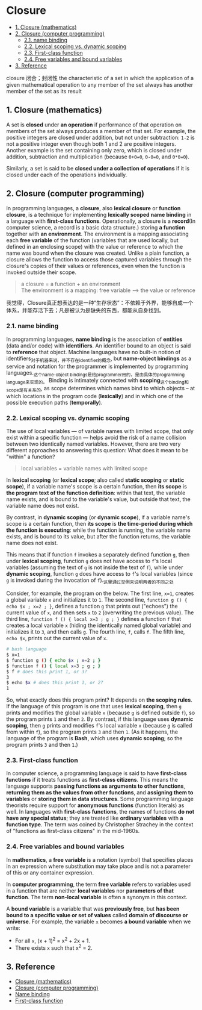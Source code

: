 # Closure

<!-- TOC -->

- [1. Closure (mathematics)](#1-closure-mathematics)
- [2. Closure (computer programming)](#2-closure-computer-programming)
  - [2.1. name binding](#21-name-binding)
  - [2.2. Lexical scoping vs. dynamic scoping](#22-lexical-scoping-vs-dynamic-scoping)
  - [2.3. First-class function](#23-first-class-function)
  - [2.4. Free variables and bound variables](#24-free-variables-and-bound-variables)
- [3. Reference](#3-reference)

<!-- /TOC -->

closure 闭合；封闭性 the characteristic of a set in which the application of a given mathematical operation to any member of the set always has another member of the set as its result

## 1. Closure (mathematics)

A set is **closed** under **an operation** if performance of that operation on members of the set always produces a member of that set. For example, the positive integers are closed under addition, but not under subtraction: `1-2` is not a positive integer even though both 1 and 2 are positive integers. Another example is the set containing only zero, which is closed under addition, subtraction and multiplication (because `0+0=0`, `0-0=0`, and `0*0=0`).

Similarly, a set is said to be **closed under a collection of operations** if it is closed under each of the operations individually.

## 2. Closure (computer programming)

In programming languages, a **closure**, also **lexical closure** or **function closure**, is a technique for implementing **lexically scoped name binding** in a language with **first-class functions**. Operationally, a closure is a **record**(In computer science, a record is a basic data structure.) storing **a function** together with **an environment**. The environment is a mapping associating each **free variable** of the function (variables that are used locally, but defined in an enclosing scope) with the value or reference to which the name was bound when the closure was created. Unlike a plain function, a closure allows the function to access those captured variables through the closure's copies of their values or references, even when the function is invoked outside their scope.

> a closure = a function + an environment  
> The environment is a mapping: free variable --> the value or reference

我觉得，Closure真正想表达的是一种“生存状态”：不依赖于外界，能够自成一个体系，并能存活下去；凡是被认为是缺失的东西，都能从自身找到。

### 2.1. name binding

In programming languages, **name binding** is the association of **entities** (data and/or code) with **identifiers**. An identifier bound to an object is said to **reference** that object. Machine languages have no built-in notion of identifiers<sub>对于机器来说，并不存在identifier的概念</sub>, but **name-object bindings** as a service and notation for the programmer is implemented by programming languages.<sub>这个name-object bindings是给programmer用的，是由具体的programming language来实现的。</sub> Binding is intimately connected with **scoping**<sub>这个binding和scope是有关系的</sub>, as scope determines which names bind to which objects – at which locations in the program code (**lexically**) and in which one of the possible execution paths (**temporally**).

### 2.2. Lexical scoping vs. dynamic scoping

The use of local variables — of variable names with limited scope, that only exist within a specific function — helps avoid the risk of a name collision between two identically named variables. However, there are two very different approaches to answering this question: What does it mean to be "within" a function?

> local variables = variable names with limited scope

In **lexical scoping** (or **lexical scope**; also called **static scoping** or **static scope**), if a variable name's scope is a certain function, then **its scope** is **the program text of the function definition**: within that text, the variable name exists, and is bound to the variable's value, but outside that text, the variable name does not exist.

By contrast, in **dynamic scoping** (or **dynamic scope**), if a variable name's scope is a certain function, then **its scope** is **the time-period during which the function is executing**: while the function is running, the variable name exists, and is bound to its value, but after the function returns, the variable name does not exist.

This means that if function `f` invokes a separately defined function `g`, then under **lexical scoping**, function `g` does not have access to `f`'s local variables (assuming the text of `g` is not inside the text of `f`), while under **dynamic scoping**, function `g` does have access to `f`'s local variables (since `g` is invoked during the invocation of `f`).<sub>这里通过举例来说明两者的不同之处</sub>

Consider, for example, the program on the below. The first line, `x=1`, creates a global variable `x` and initializes it to `1`. The second line, `function g () { echo $x ; x=2 ; }`, defines a function `g` that prints out ("echoes") the current value of `x`, and then sets `x` to `2` (overwriting the previous value). The third line, `function f () { local x=3 ; g ; }` defines a function `f` that creates a local variable `x` (hiding the identically named global variable) and initializes it to `3`, and then calls `g`. The fourth line, `f`, calls `f`. The fifth line, `echo $x`, prints out the current value of `x`.

```bash
# bash language
$ x=1
$ function g () { echo $x ; x=2 ; }
$ function f () { local x=3 ; g ; }
$ f # does this print 1, or 3?
3
$ echo $x # does this print 1, or 2?
1
```

So, what exactly does this program print? It depends on **the scoping rules**. If the language of this program is one that uses **lexical scoping**, then `g` prints and modifies the global variable `x` (because `g` is defined outside `f`), so the program prints `1` and then `2`. By contrast, if this language uses **dynamic scoping**, then `g` prints and modifies `f`'s local variable `x` (because `g` is called from within `f`), so the program prints `3` and then `1`. (As it happens, the language of the program is **Bash**, which uses **dynamic scoping**; so the program prints `3` and then `1`.)

### 2.3. First-class function

In computer science, a programming language is said to have **first-class functions** if it treats functions as **first-class citizens**. This means the language supports **passing functions as arguments to other functions**, **returning them as the values from other functions**, and **assigning them to variables** or **storing them in data structures**. Some programming language theorists require support for **anonymous functions** (function literals) as well. In languages with **first-class functions**, the names of functions **do not have any special status**; they are treated like **ordinary variables** with **a function type**. The term was coined by Christopher Strachey in the context of "functions as first-class citizens" in the mid-1960s.

### 2.4. Free variables and bound variables

In **mathematics**, a **free variable** is a notation (symbol) that specifies places in an expression where substitution may take place and is not a parameter of this or any container expression.

In **computer programming**, the term **free variable** refers to variables used in a function that are neither **local variables** nor **parameters of that function**. The term **non-local variable** is often a synonym in this context.

A **bound variable** is a variable that was **previously free**, but **has been bound to a specific value or set of values** called **domain of discourse or universe**. For example, the variable `x` becomes **a bound variable** when we write: 

- For all `x`, (x + 1)<sup>2</sup> = x<sup>2</sup> + 2x + 1.
- There exists `x` such that x<sup>2</sup> = 2.

## 3. Reference

- [Closure (mathematics)](https://en.wikipedia.org/wiki/Closure_(mathematics))
- [Closure (computer programming)](https://en.wikipedia.org/wiki/Closure_(computer_programming))
- [Name binding](https://en.wikipedia.org/wiki/Name_binding)
- [First-class function](https://en.wikipedia.org/wiki/First-class_function)
